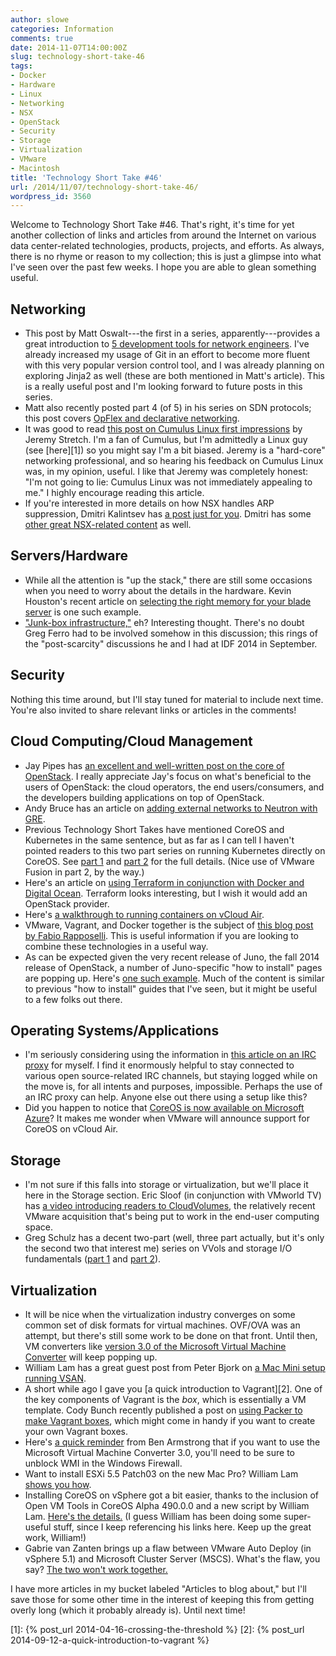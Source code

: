 ```yaml
---
author: slowe
categories: Information
comments: true
date: 2014-11-07T14:00:00Z
slug: technology-short-take-46
tags:
- Docker
- Hardware
- Linux
- Networking
- NSX
- OpenStack
- Security
- Storage
- Virtualization
- VMware
- Macintosh
title: 'Technology Short Take #46'
url: /2014/11/07/technology-short-take-46/
wordpress_id: 3560
---
```


Welcome to Technology Short Take #46. That's right, it's time for yet another collection of links and articles from around the Internet on various data center-related technologies, products, projects, and efforts. As always, there is no rhyme or reason to my collection; this is just a glimpse into what I've seen over the past few weeks. I hope you are able to glean something useful.

## Networking

* This post by Matt Oswalt---the first in a series, apparently---provides a great introduction to [5 development tools for network engineers](http://keepingitclassless.net/2014/10/five-dev-tools-network-engineers/). I've already increased my usage of Git in an effort to become more fluent with this very popular version control tool, and I was already planning on exploring Jinja2 as well (these are both mentioned in Matt's article). This is a really useful post and I'm looking forward to future posts in this series.
* Matt also recently posted part 4 (of 5) in his series on SDN protocols; this post covers [OpFlex and declarative networking](http://keepingitclassless.net/2014/09/sdn-protocols-4-opflex-declarative-networking/).
* It was good to read [this post on Cumulus Linux first impressions](http://packetlife.net/blog/2014/oct/1/cumulus-linux-first-impressions/) by Jeremy Stretch. I'm a fan of Cumulus, but I'm admittedly a Linux guy (see [here][1]) so you might say I'm a bit biased. Jeremy is a "hard-core" networking professional, and so hearing his feedback on Cumulus Linux was, in my opinion, useful. I like that Jeremy was completely honest: "I'm not going to lie: Cumulus Linux was not immediately appealing to me." I highly encourage reading this article.
* If you're interested in more details on how NSX handles ARP suppression, Dmitri Kalintsev has [a post just for you](http://telecomoccasionally.wordpress.com/2014/10/27/nsx-v-under-the-hood-vxlan-arp-suppression/). Dmitri has some [other great NSX-related content](http://telecomoccasionally.wordpress.com/category/nsx/) as well.

## Servers/Hardware

* While all the attention is "up the stack," there are still some occasions when you need to worry about the details in the hardware. Kevin Houston's recent article on [selecting the right memory for your blade server](http://bladesmadesimple.com/2014/10/choosing-the-right-memory-for-your-blade-server/) is one such example.
* ["Junk-box infrastructure,"](http://www.storagebod.com/wordpress/?p=1675) eh? Interesting thought. There's no doubt Greg Ferro had to be involved somehow in this discussion; this rings of the "post-scarcity" discussions he and I had at IDF 2014 in September.

## Security

Nothing this time around, but I'll stay tuned for material to include next time. You're also invited to share relevant links or articles in the comments!

## Cloud Computing/Cloud Management

* Jay Pipes has [an excellent and well-written post on the core of OpenStack](http://www.joinfu.com/2014/09/so-what-is-the-core-of-openstack/). I really appreciate Jay's focus on what's beneficial to the users of OpenStack: the cloud operators, the end users/consumers, and the developers building applications on top of OpenStack.
* Andy Bruce has an article on [adding external networks to Neutron with GRE](https://www.softwareab.net/wordpress/openstack-adding-external-networks-neutron-gre/).
* Previous Technology Short Takes have mentioned CoreOS and Kubernetes in the same sentence, but as far as I can tell I haven't pointed readers to this two part series on running Kubernetes directly on CoreOS. See [part 1](https://coreos.com/blog/running-kubernetes-example-on-CoreOS-part-1/) and [part 2](https://coreos.com/blog/running-kubernetes-example-on-CoreOS-part-2/) for the full details. (Nice use of VMware Fusion in part 2, by the way.)
* Here's an article on [using Terraform in conjunction with Docker and Digital Ocean](https://blog.starkandwayne.com/2014/10/16/terraforming-workloads-with-docker-and-digital-ocean/). Terraform looks interesting, but I wish it would add an OpenStack provider.
* Here's [a walkthrough to running containers on vCloud Air](http://blog.pacogomez.com/running-containers-on-vcloud-air/).
* VMware, Vagrant, and Docker together is the subject of [this blog post by Fabio Rapposelli](http://gosddc.com/articles/dock-your-container-on-vmware-with-vagrant/). This is useful information if you are looking to combine these technologies in a useful way.
* As can be expected given the very recent release of Juno, the fall 2014 release of OpenStack, a number of Juno-specific "how to install" pages are popping up. Here's [one such example](http://intocloud.org/?p=281). Much of the content is similar to previous "how to install" guides that I've seen, but it might be useful to a few folks out there.

## Operating Systems/Applications

* I'm seriously considering using the information in [this article on an IRC proxy](https://dague.net/2014/09/13/my-irc-proxy-setup/) for myself. I find it enormously helpful to stay connected to various open source-related IRC channels, but staying logged while on the move is, for all intents and purposes, impossible. Perhaps the use of an IRC proxy can help. Anyone else out there using a setup like this?
* Did you happen to notice that [CoreOS is now available on Microsoft Azure](https://coreos.com/blog/coreos-available-on-azure/)? It makes me wonder when VMware will announce support for CoreOS on vCloud Air.

## Storage

* I'm not sure if this falls into storage or virtualization, but we'll place it here in the Storage section. Eric Sloof (in conjunction with VMworld TV) has [a video introducing readers to CloudVolumes](http://www.ntpro.nl/blog/archives/2764-What-are-CloudVolumes.html), the relatively recent VMware acquisition that's being put to work in the end-user computing space.
* Greg Schulz has a decent two-part (well, three part actually, but it's only the second two that interest me) series on VVols and storage I/O fundamentals ([part 1](http://storageioblog.com/vmware-vvols-and-storage-io-fundementals/) and [part 2](http://storageioblog.com/vmware-vvols-and-storage-io-fundementals-part-2/)).

## Virtualization

* It will be nice when the virtualization industry converges on some common set of disk formats for virtual machines. OVF/OVA was an attempt, but there's still some work to be done on that front. Until then, VM converters like [version 3.0 of the Microsoft Virtual Machine Converter](http://www.microsoft.com/en-us/download/details.aspx?id=42497) will keep popping up.
* William Lam has a great guest post from Peter Bjork on [a Mac Mini setup running VSAN](http://www.virtuallyghetto.com/2014/10/a-killer-custom-apple-mac-mini-setup-running-vsan.html).
* A short while ago I gave you [a quick introduction to Vagrant][2]. One of the key components of Vagrant is the _box_, which is essentially a VM template. Cody Bunch recently published a post on [using Packer to make Vagrant boxes](http://blog.codybunch.com/posts/2014-10-28-Using-Packer-to-Make-Vagrant-Boxes/), which might come in handy if you want to create your own Vagrant boxes.
* Here's [a quick reminder](http://blogs.msdn.com/b/virtual_pc_guy/archive/2014/10/16/the-rpc-server-is-unavailable-with-microsoft-virtual-machine-converter.aspx) from Ben Armstrong that if you want to use the Microsoft Virtual Machine Converter 3.0, you'll need to be sure to unblock WMI in the Windows Firewall.
* Want to install ESXi 5.5 Patch03 on the new Mac Pro? William Lam [shows you how](http://www.virtuallyghetto.com/2014/10/how-to-install-esxi-5-5-patch03-on-the-new-mac-pro-61.html).
* Installing CoreOS on vSphere got a bit easier, thanks to the inclusion of Open VM Tools in CoreOS Alpha 490.0.0 and a new script by William Lam. [Here's the details.](http://www.virtuallyghetto.com/2014/11/how-to-quickly-deploy-new-coreos-image-wvmware-tools-on-esxi.html) (I guess William has been doing some super-useful stuff, since I keep referencing his links here. Keep up the great work, William!)
* Gabrie van Zanten brings up a flaw between VMware Auto Deploy (in vSphere 5.1) and Microsoft Cluster Server (MSCS). What's the flaw, you say? [The two won't work together.](http://www.gabesvirtualworld.com/vmware-auto-deploy-mscs-wont-work/)

I have more articles in my bucket labeled "Articles to blog about," but I'll save those for some other time in the interest of keeping this from getting overly long (which it probably already is). Until next time!

[1]: {% post_url 2014-04-16-crossing-the-threshold %}
[2]: {% post_url 2014-09-12-a-quick-introduction-to-vagrant %}
